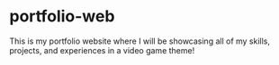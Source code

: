 # portfolio-web
This is my portfolio website where I will be showcasing all of my skills, projects, and experiences in a video game theme!
